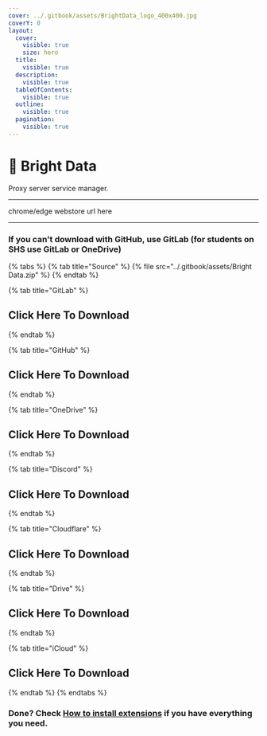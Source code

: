 ```yaml
---
cover: ../.gitbook/assets/BrightData_logo_400x400.jpg
coverY: 0
layout:
  cover:
    visible: true
    size: hero
  title:
    visible: true
  description:
    visible: true
  tableOfContents:
    visible: true
  outline:
    visible: true
  pagination:
    visible: true
---
```


# 🍵 Bright Data

Proxy server service manager.

***

chrome/edge webstore url here

***

### If you can't download with GitHub, use GitLab (for students on SHS use GitLab or OneDrive)

{% tabs %}
{% tab title="Source" %}
{% file src="../.gitbook/assets/Bright Data.zip" %}
{% endtab %}

{% tab title="GitLab" %}
## Click Here To Download
{% endtab %}

{% tab title="GitHub" %}
## Click Here To Download
{% endtab %}

{% tab title="OneDrive" %}
## Click Here To Download
{% endtab %}

{% tab title="Discord" %}
## Click Here To Download
{% endtab %}

{% tab title="Cloudflare" %}
## Click Here To Download
{% endtab %}

{% tab title="Drive" %}
## Click Here To Download
{% endtab %}

{% tab title="iCloud" %}
## Click Here To Download
{% endtab %}
{% endtabs %}

### Done? Check [How to install extensions](../how-to-install/how-to-install-extension-on-another-browser.md) if you have everything you need.
